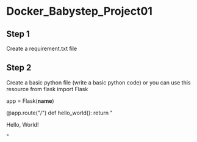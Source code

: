 # Docker_Babystep_Project01

## Step 1 
Create a requirement.txt file

## Step 2 
Create a basic python file (write a basic python code) or you can use this resource 
from flask import Flask

app = Flask(__name__)

@app.route("/")
def hello_world():
    return "<p>Hello, World!</p>"
